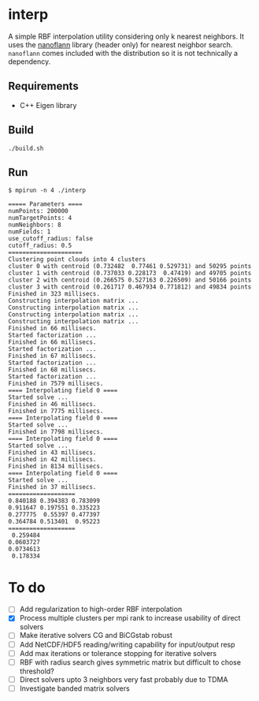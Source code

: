 # interp
A simple RBF interpolation utility considering only k nearest neighbors.
It uses the [nanoflann](https://github.com/jlblancoc/nanoflann) library (header only) for nearest neighbor search.
`nanoflann` comes included with the distribution so it is not technically a dependency.

## Requirements
- C++ Eigen library

## Build
    ./build.sh
## Run
    $ mpirun -n 4 ./interp

    ===== Parameters ====
    numPoints: 200000
    numTargetPoints: 4
    numNeighbors: 8
    numFields: 1
    use_cutoff_radius: false
    cutoff_radius: 0.5
    =====================
    Clustering point clouds into 4 clusters
    cluster 0 with centroid (0.732482  0.77461 0.529731) and 50295 points
    cluster 1 with centroid (0.737033 0.228173  0.47419) and 49705 points
    cluster 2 with centroid (0.266575 0.527163 0.226509) and 50166 points
    cluster 3 with centroid (0.261717 0.467934 0.771812) and 49834 points
    Finished in 323 millisecs.
    Constructing interpolation matrix ...
    Constructing interpolation matrix ...
    Constructing interpolation matrix ...
    Constructing interpolation matrix ...
    Finished in 66 millisecs.
    Started factorization ...
    Finished in 66 millisecs.
    Started factorization ...
    Finished in 67 millisecs.
    Started factorization ...
    Finished in 68 millisecs.
    Started factorization ...
    Finished in 7579 millisecs.
    ==== Interpolating field 0 ====
    Started solve ...
    Finished in 46 millisecs.
    Finished in 7775 millisecs.
    ==== Interpolating field 0 ====
    Started solve ...
    Finished in 7798 millisecs.
    ==== Interpolating field 0 ====
    Started solve ...
    Finished in 43 millisecs.
    Finished in 42 millisecs.
    Finished in 8134 millisecs.
    ==== Interpolating field 0 ====
    Started solve ...
    Finished in 37 millisecs.
    ===================
    0.840188 0.394383 0.783099
    0.911647 0.197551 0.335223
    0.277775  0.55397 0.477397
    0.364784 0.513401  0.95223
    ===================
     0.259484
    0.0603727
    0.0734613
     0.178334

# To do

- [ ] Add regularization to high-order RBF interpolation
- [X] Process multiple clusters per mpi rank to increase usability of direct solvers
- [ ] Make iterative solvers CG and BiCGstab robust
- [ ] Add NetCDF/HDF5 reading/writing capability for input/output resp
- [ ] Add max iterations or tolerance stopping for iterative solvers
- [ ] RBF with radius search gives symmetric matrix but difficult to chose threshold?
- [ ] Direct solvers upto 3 neighbors very fast probably due to TDMA
- [ ] Investigate banded matrix solvers
